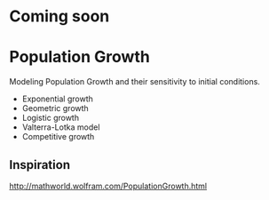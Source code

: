 # Coming soon

# Population Growth

Modeling Population Growth and their sensitivity to initial conditions.
<br>
* Exponential growth
* Geometric growth
* Logistic growth
* Valterra-Lotka model
* Competitive growth

## Inspiration

http://mathworld.wolfram.com/PopulationGrowth.html
